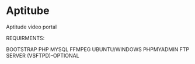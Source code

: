 Aptitube
========

Aptitude video portal


REQUIRMENTS:

BOOTSTRAP
PHP
MYSQL 
FFMPEG UBUNTU/WINDOWS
PHPMYADMIN
FTP SERVER (VSFTPD)-OPTIONAL
